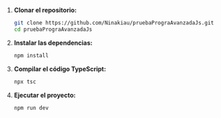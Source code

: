 
1. **Clonar el repositorio:**
   ```bash
   git clone https://github.com/Ninakiau/pruebaPrograAvanzadaJs.git
   cd pruebaPrograAvanzadaJs
   ```

2. **Instalar las dependencias:**
   ```bash
   npm install
   ```
3. **Compilar el código TypeScript:**
   ```bash
   npx tsc
   ```

4. **Ejecutar el proyecto:**

     ```bash
     npm run dev
    
     ```
